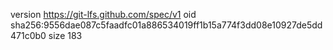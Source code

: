 version https://git-lfs.github.com/spec/v1
oid sha256:9556dae087c5faadfc01a886534019ff1b15a774f3dd08e10927de5dd471c0b0
size 183
